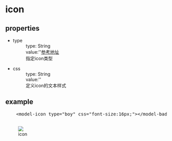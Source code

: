 <h1>icon</h1>
<section>
  <h2>properties</h2>
  <ul>
    <li>
      <dl>
        <dt>type</dt>
        <dd>type: String<dd>
        <dd>value:''<a href="http://www.iconfont.cn/manage/index?spm=a313x.7781069.1998910419.11&manage_type=myprojects&projectId=905405&keyword=">参考地址</a></dd>
        <dd>指定icon类型<dd>
      </dl>
    </li>
    <li>
      <dl>
        <dt>css</dt>
        <dd>type: String<dd>
        <dd>value:''</dd>
        <dd>定义icon的文本样式<dd>
      </dl>
    </li>
  </ul>
</section>
<section>
  <h2>example</h2>
  <pre>
    &lt;model-icon type="boy" css="font-size:16px;"&gt;&lt;/model-badge&gt;
  </pre>
  <figure>
    <img src="https://chanelnumberfive.github.io/weichat-components/images/mine.png"/>
    <figcaption>icon</figcaption> 
  <figure>
</section>